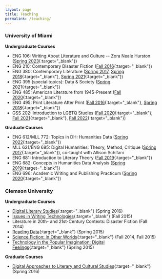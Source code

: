 ```yaml
---
layout: page
title: Teaching
permalink: /teaching/
---
```

### University of Miami

**Undergraduate Courses**

- ENG 106: Writing About Literature and Culture -- Zora Neale Hurston ([Spring 2023](https://lindsaythomas.net/eng106s23/){:target="_blank"})
- ENG 210: Contemporary Disaster Fiction ([Fall 2016](https://lindsaythomas.net/eng210h){:target="_blank"})
- ENG 380: Contemporary Literature ([Spring 2017](https://lindsaythomas.net/eng380s17), [Spring 2018](https://lindsaythomas.net/eng380s18){:target="_blank"}, [Spring 2021](https://lindsaythomas.net/eng380s21/){:target="_blank"})
- ENG 395 (special topics): Data & Society ([Spring 2021](https://lindsaythomas.net/eng395s21/){:target="_blank"})
- ENG 485: American Literature from 1945-Present ([Fall 2020](https://lindsaythomas.net/eng-485-f20-syllabus.pdf){:target="_blank"})
- ENG 495: Print Literature After Print ([Fall 2016](https://lindsaythomas.net/eng495f){:target="_blank"}, [Spring 2018](https://lindsaythomas.net/eng380s18){:target="_blank"})
- GSS 202: Introduction to LGBTQ Studies ([Fall 2020](https://lindsaythomas.net/gss-202-f20-syllabus.pdf){:target="_blank"}, [Fall 2021](https://lindsaythomas.net/gss202f21/){:target="_blank"}, [Fall 2022](https://lindsaythomas.net/gss202f22){:target="_blank"})

**Graduate Courses**

- ENG 612/MLL 772: Topics in DH: Humanities Data ([Spring 2022](https://lindsaythomas.net/eng612s22/){:target="_blank"})
- MLL 621/ENG 695: Digital Humanities: Theory, Method, Critique ([Spring 2017](https://lindsaythomas.net/mll621){:target="_blank"}), co-taught with Allison Schifani
- ENG 681: Introduction to Literary Theory ([Fall 2019](https://lindsaythomas.net/eng681f19/){:target="_blank"})
- ENG 682: Concepts in Humanities Data Analysis ([Spring 2019](http://lindsaythomas.net/eng682s19/){:target="_blank"})
- ENG 696: Academic Writing and Publishing Practicum ([Spring 2020](https://lindsaythomas.net/eng696s20/){:target="_blank"})

### Clemson University

**Undergraduate Courses**

- [Digital Literary Studies](https://lindsaythomas.net/engl4590/){:target="_blank"} (Spring 2016)
- [Issues in Writing Technologies](https://lindsaythomas.net/engl4600/){:target="_blank"} (Fall 2015)
- Literature in 20th- and 21st-Century Contexts: Disaster Fiction (Fall 2014)
- [Reading Data](https://lindsaythomas.net/hon2210/){:target="_blank"} (Spring 2015)
- [Science Fiction: In Other Worlds](https://lindsaythomas.net/engl3560/){:target="_blank"} (Fall 2014, Fall 2015)
- [Technology in the Popular Imagination: Digital Feelings](https://lindsaythomas.net/engl3490/){:target="_blank"} (Spring 2015)

**Graduate Courses**

- [Digital Approaches to Literary and Cultural Studies](https://lindsaythomas.net/engl8120/){:target="_blank"} (Spring 2016)
